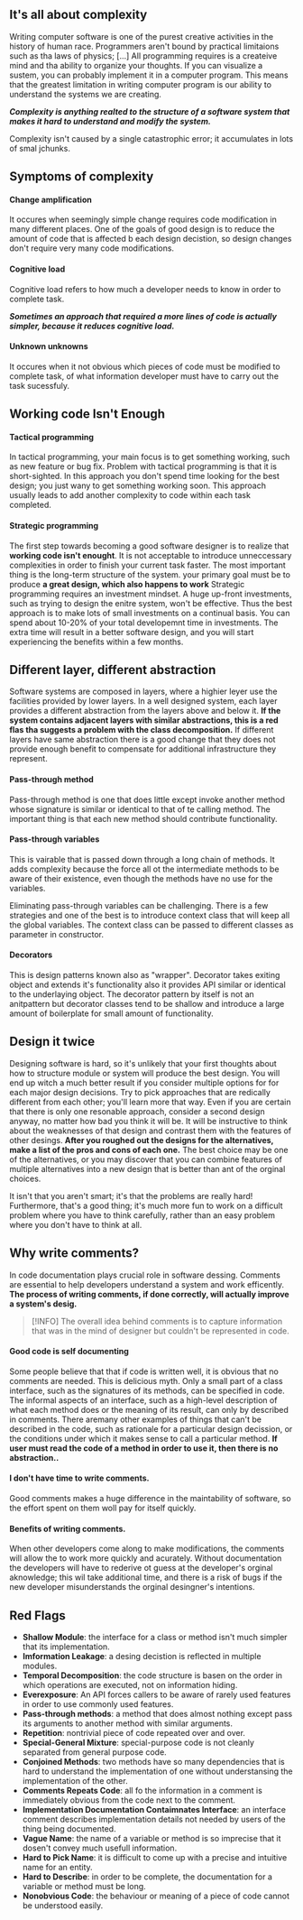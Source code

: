 ## It's all about complexity
Writing computer software is one of the purest creative activities in the history of human race. Programmers aren't bound by practical limitaions such as tha laws of physics; [...] All programming requires is a createive mind and tha ability to organize your thoughts. If you can visualize a sustem, you can probably implement it in a computer program. This means that the greatest limitation in writing computer program is our ability to understand the systems we are creating. 

***Complexity is anything realted to the structure of a software system that makes it hard to understand and modify the system.***

Complexity isn't caused by a single catastrophic error; it accumulates in lots of smal jchunks.

## Symptoms of complexity
#### Change amplification
It occures when seemingly simple change requires code modification in many different places. 
One of the goals of good design is to reduce the amount of code that is affected b each design decistion, so design changes don't require very many code modifications.

#### Cognitive load
Cognitive load refers to how much a developer needs to know in order to complete task.

***Sometimes an approach that required a more lines of code is actually simpler, because it reduces cognitive load.***

#### Unknown unknowns
It occures when it not obvious which pieces of code must be modified to complete task, of what information developer must have to carry out the task sucessfuly.

## Working code Isn't Enough
#### Tactical programming 
In tactical programming, your main focus is to get something working, such as new feature or bug fix. Problem with tactical programming is that it is short-sighted. In this approach you don't spend time looking for the best design; you just wany to get something working soon. This approach usually leads to add another complexity to code within each task completed.

#### Strategic programming
The first step towards becoming a good software designer is to realize that **working code isn't enought**. It is not acceptable to introduce unneccessary complexities in order to finish your current task faster. The most important thing is the long-term structure of the system. your primary goal must be to produce **a great design, which also happens to work** Strategic programming requires an investment mindset. A huge up-front investments, such as trying to design the enitre system, won't be effective. Thus the best approach is to make lots of small investments on a continual basis. You can spend about 10-20% of your total developemnt time in investments. The extra time will result in a better software design, and you will start experiencing the benefits within a few months.  

## Different layer, different abstraction
Software systems are composed in layers, where a highier leyer use the facilities provided by lower layers. In a well designed system, each layer provides a different abstraction from the layers above and below it. **If the system contains adjacent layers with similar abstractions, this is a red flas tha suggests a problem with the class decomposition.** If different layers have same abstraction there is a good change that they does not provide enough benefit to compensate for additional infrastructure they represent. 

#### Pass-through method 
Pass-through method is one that does little except invoke another method whose signature is similar or identical to that of te calling method. The important thing is that each new method should contribute functionality.

#### Pass-through variables
This is vairable that is passed down through a long chain of methods. It adds complexity because the force all ot the intermediate methods to be aware of their existence, even though the methods have no use for the variables. 

Eliminating pass-through variables can be challenging. There is a few strategies and one of the best is to introduce context class that will keep all the global variables. The context class can be passed to different classes as parameter in constructor. 

#### Decorators
This is design patterns known also as "wrapper". Decorator takes exiting object and extends it's functionality also it provides API similar or identical to the underlaying object. The decorator pattern by itself is not an anitpattern but decorator classes tend to be  shallow and introduce a large amount of boilerplate for small amount of functionality. 

## Design it twice
Designing software is hard, so it's unlikely that your first thoughts about how to structure module or system will produce the best design. You will end up witch a much better result if you consider multiple options for for each major design decisions. Try to pick approaches that are redically different from each other; you'll learn more that way. Even if you are certain that there is only one resonable approach, consider a second design anyway, no matter how bad you think it will be. It will be instructive to think about the weaknesses of that design and contrast them with the features of other desings. **After you roughed out the designs for the alternatives, make a list of the pros and cons of each one.** The best choice may be one of the alternatives, or you may discover that you can combine features of multiple alternatives into a new design that is better than ant of the orginal choices. 

It isn't that you aren't smart; it's that the problems are really hard! Furthermore, that's a good thing; it's much more fun to work on a difficult problem where you have to think carefully, rather than an easy problem where you don't have to think at all. 

## Why write comments?
In code documentation plays crucial role in software dessing. Comments are essential to help developers understand a system and work efficently. **The process of writing comments, if done correctly, will actually improve a system's desig.** 

> [!INFO]
> The overall idea behind comments is to capture information that was in the mind of designer but couldn't be represented in code.

#### Good code is self documenting
Some people believe that that if code is written well, it is obvious that no comments are needed. This is delicious myth. Only a small part of a class interface, such as the signatures of its methods, can be specified in code. The informal aspects of an interface, such as a high-level description of what each method does or the meaning of its result, can only by described in comments. There aremany other examples of things that can't be described in the code, such as rationale for a particular design decission, or the conditions under which it makes sense to call a particular method. **If user must read the code of a method in order to use it, then there is no abstraction..**

#### I don't have time to write comments.
Good comments makes a huge difference in the maintability of software, so the effort spent on them woll pay for itself quickly. 

#### Benefits of writing comments.
When other developers come along to make modifications, the comments will allow the to work more quickly and acurately. Without documentation the developers will have to rederive ot guess at the developer's orginal aknowledge; this wil take additional time, and there is a risk of bugs if the new developer misunderstands the orginal desingner's intentions. 


## Red Flags 
- **Shallow Module**: the interface for a class or method isn't much simpler that its implementation.
- **Imformation Leakage**: a desing decistion is reflected in multiple modules.
- **Temporal Decomposition**: the code structure is basen on the order in which operations are executed, not on information hiding.
- **Everexposure**: An API forces callers to be aware of rarely used features in order to use commonly used features.
- **Pass-through methods**: a method that does almost nothing except pass its arguments to another method with similar arguments.
- **Repetition**: nontrivial piece of code repeated over and over.
- **Special-General Mixture**: special-purpose code is not cleanly separated from general purpose code.
- **Conjoined Methods**: two methods have so many dependencies that is hard to understand the implementation of one without understansing the implementation of the other. 
- **Comments Repeats Code**: all fo the information in a comment is immediately obvious from the code next to the comment.
- **Implementation Documentation Contaimnates Interface**: an interface comment describes implementation details not needed by users of the thing being documented.
- **Vague Name**: the name of a variable or method is so imprecise that it dosen't convey much usefull information.
- **Hard to Pick Name**: it is difficult to come up with a precise and intuitive name for an entity.
- **Hard to Describe**: in order to be complete, the documentation for a variable or method must be long.
- **Nonobvious Code**: the behaviour or meaning of a piece of code cannot be understood easily.